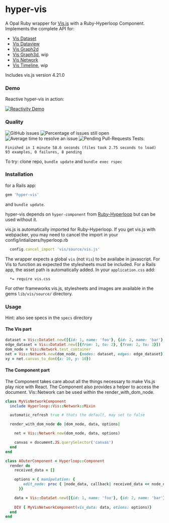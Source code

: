 # hyper-vis

A Opal Ruby wrapper for [Vis.js](http://visjs.org) with a Ruby-Hyperloop Component.
Implements the complete API for:
- [Vis Dataset](http://visjs.org/docs/data/dataset.html)
- [Vis Dataview](http://visjs.org/docs/data/dataview.html)
- [Vis Graph2d](http://visjs.org/docs/graph2d/)
- [Vis Graph3d](http://visjs.org/docs/graph3d/), wip
- [Vis Network](http://visjs.org/docs/network/)
- [Vis Timeline](http://visjs.org/docs/timeline/), wip

Includes vis.js version 4.21.0

### Demo

Reactive hyper-vis in action:

[![Reactivity Demo](http://img.youtube.com/vi/fPSpESBbeMQ/0.jpg)](http://www.youtube.com/watch?v=fPSpESBbeMQ "Reactivity Demo")

### Quality
![GitHub issues](https://img.shields.io/github/issues/janbiedermann/hyper-vis.svg)
![Percentage of issues still open](http://isitmaintained.com/badge/open/janbiedermann/hyper-vis.svg)
![Average time to resolve an issue](http://isitmaintained.com/badge/resolution/janbiedermann/hyper-vis.svg)
![Pending Pull-Requests](http://githubbadges.herokuapp.com/janbiedermann/hyper-vis/pulls.svg)
Tests:
```
Finished in 1 minute 58.6 seconds (files took 2.75 seconds to load)
93 examples, 0 failures, 8 pending
```
To try: clone repo, `bundle update` and `bundle exec rspec`

### Installation
for a Rails app:
```ruby
gem 'hyper-vis'
```
and `bundle update`.

hyper-vis depends on `hyper-component` from [Ruby-Hyperloop](http://ruby-hyperloop.org) but can be used without it.

vis.js is automatically imported for Ruby-Hyperloop. If you get vis.js with webpacker, you may need to cancel the import in your config/intializers/hyperloop.rb
```ruby
  config.cancel_import 'vis/source/vis.js'
```
The wrapper expects a global `vis` (not `Vis`) to be availabe in javascript.
For Vis to function as expected the stylesheets must be included.
For a Rails app, the asset path is automatically added. 
In your `application.css` add:
```
  *= require vis.css
```
For other frameworks vis.js, stylesheets and images are available in the gems `lib/vis/source/` directory.

### Usage

Hint: also see specs in the `specs` directory

#### The Vis part
```ruby
dataset = Vis::DataSet.new([{id: 1, name: 'foo'}, {id: 2, name: 'bar'}, {id: 3, name: 'pub'}])
edge_dataset = Vis::DataSet.new([{from: 1, to: 2}, {from: 2, to: 3}])
dom_node = Vis::Network.test_container
net = Vis::Network.new(dom_node, {nodes: dataset, edges: edge_dataset})
xy = net.canvas_to_dom({x: 10, y: 10})
```
#### The Component part
The Component takes care about all the things necessary to make Vis.js play nice with React.
The Component also provides a helper to access the document.
Vis::Network can be used within the render_with_dom_node.
```ruby
class MyVisNetworkComponent
  include Hyperloop::Vis::Network::Mixin

  automatic_refresh true # thats the default, may set to false

  render_with_dom_node do |dom_node, data, options|

    net = Vis::Network.new(dom_node, data, options)

    canvas = document.JS.querySelector('canvas')
  end
end

class AOuterComponent < Hyperloop::Component
  render do
    received_data = []

    options = { manipulation: {
        edit_node: proc { |node_data, callback| received_data << node_data }
      }}

    data = Vis::DataSet.new([{id: 1, name: 'foo'}, {id: 2, name: 'bar'}, {id: 3, name: 'pub'}])
    
    DIV { MyVisNetworkComponent(vis_data: data, otions: options)}
  end
end
```
